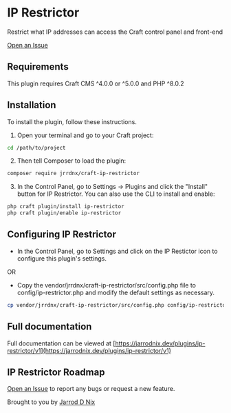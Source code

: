 # IP Restrictor

Restrict what IP addresses can access the Craft control panel and front-end

[Open an Issue](https://github.com/jrrdnx/craft-ip-restrictor/issues)

## Requirements

This plugin requires Craft CMS ^4.0.0 or ^5.0.0 and PHP ^8.0.2

## Installation

To install the plugin, follow these instructions.

1. Open your terminal and go to your Craft project:

```sh
cd /path/to/project
```

2. Then tell Composer to load the plugin:

```sh
composer require jrrdnx/craft-ip-restrictor
```

3. In the Control Panel, go to Settings -> Plugins and click the "Install" button for IP Restrictor. You can also use the CLI to install and enable:

```sh
php craft plugin/install ip-restrictor
php craft plugin/enable ip-restrictor
```

## Configuring IP Restrictor

- In the Control Panel, go to Settings and click on the IP Restictor icon to configure this plugin's settings.

OR

- Copy the vendor/jrrdnx/craft-ip-restrictor/src/config.php file to config/ip-restrictor.php and modify the default settings as necessary.

```sh
cp vendor/jrrdnx/craft-ip-restrictor/src/config.php config/ip-restrictor.php
```

## Full documentation

Full documentation can be viewed at [https://jarrodnix.dev/plugins/ip-restrictor/v1](https://jarrodnix.dev/plugins/ip-restrictor/v1)

## IP Restrictor Roadmap

[Open an Issue](https://github.com/jrrdnx/craft-ip-restrictor/issues) to report any bugs or request a new feature.

Brought to you by [Jarrod D Nix](https://jarrodnix.dev)
